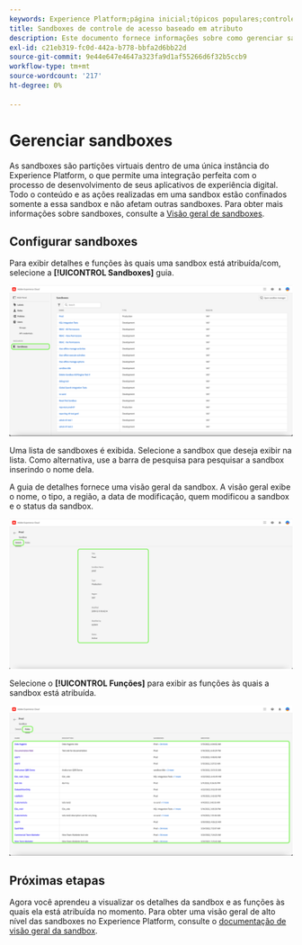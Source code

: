 ```yaml
---
keywords: Experience Platform;página inicial;tópicos populares;controle de acesso;controle de acesso baseado em atributos;ABAC
title: Sandboxes de controle de acesso baseado em atributo
description: Este documento fornece informações sobre como gerenciar sandboxes por meio da interface de Permissões na Adobe Experience Cloud
exl-id: c21eb319-fc0d-442a-b778-bbfa2d6bb22d
source-git-commit: 9e44e647e4647a323fa9d1af55266d6f32b5ccb9
workflow-type: tm+mt
source-wordcount: '217'
ht-degree: 0%

---
```


# Gerenciar sandboxes

As sandboxes são partições virtuais dentro de uma única instância do Experience Platform, o que permite uma integração perfeita com o processo de desenvolvimento de seus aplicativos de experiência digital. Todo o conteúdo e as ações realizadas em uma sandbox estão confinados somente a essa sandbox e não afetam outras sandboxes. Para obter mais informações sobre sandboxes, consulte a [Visão geral de sandboxes](../../../sandboxes/home.md).

## Configurar sandboxes

Para exibir detalhes e funções às quais uma sandbox está atribuída/com, selecione a **[!UICONTROL Sandboxes]** guia.

![flac-sandboxes-tab](../../images/flac-ui/flac-sandboxes-tab.png)

Uma lista de sandboxes é exibida. Selecione a sandbox que deseja exibir na lista. Como alternativa, use a barra de pesquisa para pesquisar a sandbox inserindo o nome dela.

A guia de detalhes fornece uma visão geral da sandbox. A visão geral exibe o nome, o tipo, a região, a data de modificação, quem modificou a sandbox e o status da sandbox.

![flac-sandboxes-details](../../images/flac-ui/flac-sandboxes-details.png)

Selecione o **[!UICONTROL Funções]** para exibir as funções às quais a sandbox está atribuída.

![flac-sandboxes-roles](../../images/flac-ui/flac-sandboxes-roles.png)

## Próximas etapas

Agora você aprendeu a visualizar os detalhes da sandbox e as funções às quais ela está atribuída no momento. Para obter uma visão geral de alto nível das sandboxes no Experience Platform, consulte o [documentação de visão geral da sandbox](../../sanboxes/../ui/overview.md).
